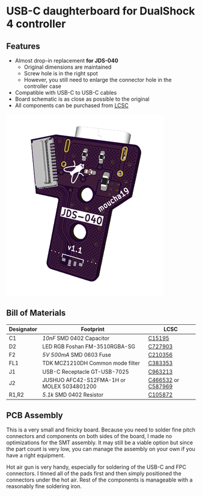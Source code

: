 # USB-C daughterboard for DualShock 4 controller

## Features 

* Almost drop-in replacement **for JDS-040**
    + Original dimensions are maintained
    + Screw hole is in the right spot
    + However, you still need to enlarge the connector hole in the controller case
* Compatible with USB-C to USB-C cables
* Board schematic is as close as possible to the original
* All components can be purchased from [LCSC](https://www.lcsc.com/)

![JDS-040 render](img/jds-040.png)

## Bill of Materials

| Designator | Footprint                                                 | LCSC    |
|------------|-----------------------------------------------------------|---------|
| C1         | *10nF*  SMD 0402 Capacitor | [C15195](https://www.lcsc.com/product-detail/C15195.html)  |
| D2         | LED RGB Foshan FM-3510RGBA-SG           | [C727903](https://www.lcsc.com/product-detail/C727903.html) |
| F2         | *5V 500mA* SMD 0603 Fuse       | [C210356](https://www.lcsc.com/product-detail/C210356.html) |
| FL1        | TDK MCZ1210DH Common mode filter              | [C383353](https://www.lcsc.com/product-detail/C383353.html) |
| J1         | USB-C Receptacle GT-USB-7025             | [C963213](https://www.lcsc.com/product-detail/C963213.html) |
| J2         | JUSHUO AFC42-S12FMA-1H or MOLEX 5034801200 | [C466532](https://www.lcsc.com/product-detail/C466532.html) or [C587969](https://www.lcsc.com/product-detail/C587969.html) |
| R1,R2      | *5.1k*  SMD 0402 Resistor  | [C105872](https://www.lcsc.com/product-detail/C105872.html) |

## PCB Assembly

This is a very small and finicky board. Because you need to solder fine pitch connectors and components on both sides of the board, I made no optimizations for the SMT assembly. It may still be a viable option but since the part count is very low, you can manage the assembly on your own if you have a right equipment. 

Hot air gun is very handy, especially for soldering of the USB-C and FPC connectors. I tinned all of the pads first and then simply positioned the connectors under the hot air. Rest of the components is manageable with a reasonably fine soldering iron.

